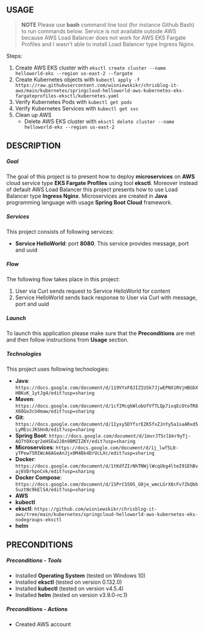 USAGE
-----

> **NOTE** Please use **bash** command line tool (for instance Github Bash) to run commands below. Service is not available outside AWS because AWS Load Balancer does not work for AWS EKS Fargate Profiles and I wasn't able to install Load Balancer type Ingress Nginx.

Steps:
1. Create AWS EKS cluster with `eksctl create cluster --name helloworld-eks --region us-east-2 --fargate`
1. Create Kubernetes objects with `kubectl apply -f https://raw.githubusercontent.com/wisniewskikr/chrisblog-it-aws/main/kubernetes/springcloud-helloworld-aws-kubernetes-eks-fargateprofiles-eksctl/kubernetes.yaml`
1. Verify Kubernetes Pods with `kubectl get pods`
1. Verify Kubernetes Services with `kubectl get svc`
1. Clean up AWS
     * Delete AWS EKS cluster with `eksctl delete cluster --name helloworld-eks --region us-east-2`


DESCRIPTION
-----------

##### Goal
The goal of this project is to present how to deploy **microservices** on **AWS** cloud service type **EKS Fargate Profiles** using tool **eksctl**. Moreover instead of default AWS Load Balancer this project presents how to use Load Balancer type **Ingress Nginx**. Microservices are created in **Java** programming language with usage **Spring Boot Cloud** framework. 

##### Services
This project consists of following services:
* **Service HelloWorld**: port **8080**. This service provides message, port and uuid

##### Flow
The following flow takes place in this project:
1. User via Curl sends request to Service HelloWorld for content
1. Service HelloWorld sends back response to User via Curl with message, port and uuid

##### Launch
To launch this application please make sure that the **Preconditions** are met and then follow instructions from **Usage** section.

##### Technologies
This project uses following technologies:
* **Java**: `https://docs.google.com/document/d/119VYxF8JIZIUSk7JjwEPNX1RVjHBGbXHBKuK_1ytJg4/edit?usp=sharing`
* **Maven**: `https://docs.google.com/document/d/1cfIMcqkWlobUfVfTLQp7ixqEcOtoTR8X6OGo3cU4maw/edit?usp=sharing`
* **Git**: `https://docs.google.com/document/d/1Iyxy5DYfsrEZK5fxZJnYy5a1saARxd5LyMEscJKSHn0/edit?usp=sharing`
* **Spring Boot**: `https://docs.google.com/document/d/1mvrJT5clbkr9yTj-AQ7YOXcqr2eHSEw2J8n9BMZIZKY/edit?usp=sharing`
* **Microservices**: `https://docs.google.com/document/d/1j_lwf5L0-yTPew75RIWcA6AGeAnJjx0M4Bk4DrUcLXc/edit?usp=sharing`
* **Docker**: `https://docs.google.com/document/d/1tKdfZIrNhTNWjlWcqUkg4lteI91EhBvaj6VDrhpnCnk/edit?usp=sharing`
* **Docker Compose**: `https://docs.google.com/document/d/1SPrCS5OS_G0je_wmcLGrX8cFv7ZkQbb5uztNc9kElS4/edit?usp=sharing`
* **AWS**
* **kubectl**
* **eksctl**: `https://github.com/wisniewskikr/chrisblog-it-aws/tree/main/kubernetes/springcloud-helloworld-aws-kubernetes-eks-nodegroups-eksctl`
* **helm**


PRECONDITIONS
-------------

##### Preconditions - Tools
* Installed **Operating System** (tested on Windows 10)
* Installed **eksctl** (tested on version 0.132.0)
* Installed **kubectl** (tested on version  v4.5.4)
* Installed **helm** (tested on version v3.9.0-rc.1)


##### Preconditions - Actions
* Created AWS account